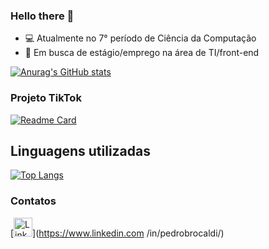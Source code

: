 ### Hello there 👋

- :computer: Atualmente no 7° período de Ciência da Computação
- :page_facing_up: Em busca de estágio/emprego na área de TI/front-end

<!--
**BryanNery/BryanNery** is a ✨ _special_ ✨ repository because its `README.md` (this file) appears on your GitHub profile.

Here are some ideas to get you started:

- 🔭 I’m currently working on ...
- 🌱 I’m currently learning ...
- 👯 I’m looking to collaborate on ...
- 🤔 I’m looking for help with ...
- 💬 Ask me about ...
- 📫 How to reach me: ...
- 😄 Pronouns: ...
- ⚡ Fun fact: ...
-->
[![Anurag's GitHub stats](https://github-readme-stats.vercel.app/api?username=BryanNery)](https://github.com/anuraghazra/github-readme-stats)

### Projeto TikTok

[![Readme Card](https://github-readme-stats.vercel.app/api/pin/?username=BryanNery&repo=TikTok-Project)](https://github.com/anuraghazra/github-readme-stats)

## Linguagens utilizadas

[![Top Langs](https://github-readme-stats.vercel.app/api/top-langs/?username=BryanNery)](https://github.com/anuraghazra/github-readme-stats)

### Contatos

[<img src='https://img.shields.io/badge/LinkedIn-007785?style-for-the-badge&logo=linkedin&logoColor-white' alt='Linkedin' height='30'>](https://www.linkedin.com /in/pedrobrocaldi/)

